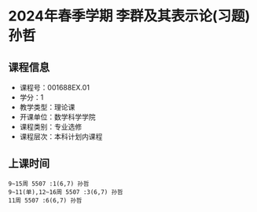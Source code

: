 # 2024年春季学期 李群及其表示论(习题) 孙哲






## 课程信息

- 课程号：001688EX.01
- 学分：1
- 教学类型：理论课
- 开课单位：数学科学学院
- 课程类别：专业选修
- 课程层次：本科计划内课程

## 上课时间

```
9~15周 5507 :1(6,7) 孙哲
9~11(单),12~16周 5507 :3(6,7) 孙哲
11周 5507 :6(6,7) 孙哲
```

